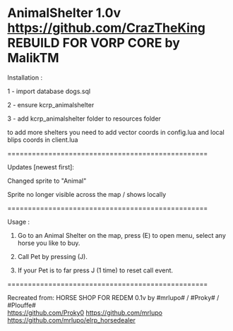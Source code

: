AnimalShelter 1.0v
https://github.com/CrazTheKing
REBUILD FOR VORP CORE by MalikTM
=================================================

Installation :

1 - import database dogs.sql

2 - ensure kcrp_animalshelter

3 - add kcrp_animalshelter folder to resources folder

to add more shelters you need to add vector coords in config.lua and local blips coords in client.lua

=================================================

Updates [newest first]:

Changed sprite to "Animal"

Sprite no longer visible across the map / shows locally

=================================================

Usage : 

1. Go to an Animal Shelter on the map, press (E) to open menu, select any horse you like to buy.

2. Call Pet by pressing (J).

3. If your Pet is to far press J (1 time) to reset call event.

=================================================

Recreated from:
HORSE SHOP FOR REDEM 0.1v by #mrlupo# / #Proky# / #Plouffe#  
https://github.com/Proky0
https://github.com/mrlupo
https://github.com/mrlupo/elrp_horsedealer
 
